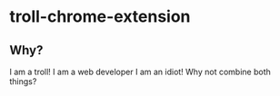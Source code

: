 # troll-chrome-extension

## Why?

I am a troll! I am a web developer I am an idiot!
Why not combine both things?
    
